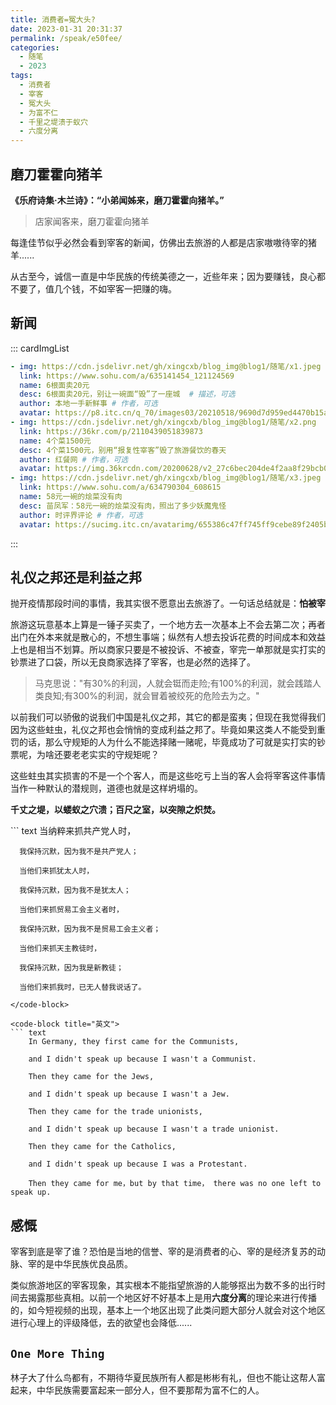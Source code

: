 ```yaml
---
title: 消费者=冤大头?
date: 2023-01-31 20:31:37
permalink: /speak/e50fee/
categories:
  - 随笔
  - 2023
tags:
  - 消费者
  - 宰客
  - 冤大头
  - 为富不仁
  - 千里之堤溃于蚁穴
  - 六度分离
---
```


## 磨刀霍霍向猪羊

**《乐府诗集·木兰诗》：“小弟闻姊来，磨刀霍霍向猪羊。”**

> 店家闻客来，磨刀霍霍向猪羊

每逢佳节似乎必然会看到宰客的新闻，仿佛出去旅游的人都是店家嗷嗷待宰的猪羊......

<InArticleAdsense
    data-ad-client="ca-pub-1725717718088510"
    data-ad-slot="4281148213">
</InArticleAdsense>

从古至今，诚信一直是中华民族的传统美德之一，近些年来；因为要赚钱，良心都不要了，值几个钱，不如宰客一把赚的嗨。

<!-- more -->

## 新闻

::: cardImgList
```yaml
- img: https://cdn.jsdelivr.net/gh/xingcxb/blog_img@blog1/随笔/x1.jpeg
  link: https://www.sohu.com/a/635141454_121124569
  name: 6根面卖20元
  desc: 6根面卖20元，别让一碗面“毁”了一座城  # 描述，可选
  author: 本地一手新鲜事 # 作者，可选
  avatar: https://p8.itc.cn/q_70/images03/20210518/9690d7d959ed4470b15ad77da0487e0c.jpeg # 头像，可选
- img: https://cdn.jsdelivr.net/gh/xingcxb/blog_img@blog1/随笔/x2.png
  link: https://36kr.com/p/2110439051839873
  name: 4个菜1500元
  desc: 4个菜1500元，别用“报复性宰客”毁了旅游餐饮的春天
  author: 红餐网 # 作者，可选
  avatar: https://img.36krcdn.com/20200628/v2_27c6bec204de4f2aa8f29bcb009996a2_img_000 # 头像，可选
- img: https://cdn.jsdelivr.net/gh/xingcxb/blog_img@blog1/随笔/x3.jpeg
  link: https://www.sohu.com/a/634790304_608615
  name: 58元一碗的烩菜没有肉
  desc: 苗凤军：58元一碗的烩菜没有肉，照出了多少妖魔鬼怪 
  author: 时评界评论 # 作者，可选
  avatar: https://sucimg.itc.cn/avatarimg/655386c47ff745ff9cebe89f2405bd0d_1492069297631 # 头像，可选
```
:::

## 礼仪之邦还是利益之邦

抛开疫情那段时间的事情，我其实很不愿意出去旅游了。一句话总结就是：**怕被宰**

旅游这玩意基本上算是一锤子买卖了，一个地方去一次基本上不会去第二次；再者出门在外本来就是散心的，不想生事端；纵然有人想去投诉花费的时间成本和效益上也是相当不划算。所以商家只要是不被投诉、不被查，宰完一单那就是实打实的钞票进了口袋，所以无良商家选择了宰客，也是必然的选择了。

> 马克思说："有30%的利润，人就会铤而走险;有100%的利润，就会践踏人类良知;有300%的利润，就会冒着被绞死的危险去为之。"

以前我们可以骄傲的说我们中国是礼仪之邦，其它的都是蛮夷；但现在我觉得我们因为这些蛀虫，礼仪之邦也会悄悄的变成利益之邦了。毕竟如果这类人不能受到重罚的话，那么守规矩的人为什么不能选择赌一赌呢，毕竟成功了可就是实打实的钞票呢，为啥还要老老实实的守规矩呢？

这些蛀虫其实损害的不是一个个客人，而是这些吃亏上当的客人会将宰客这件事情当作一种默认的潜规则，道德也就是这样坍塌的。

**千丈之堤，以蝼蚁之穴溃；百尺之室，以突隙之炽焚。**

<code-group>
  <code-block title="中文" active>
  ``` text
      当纳粹来抓共产党人时，
      
      我保持沉默，因为我不是共产党人；

      当他们来抓犹太人时，
      
      我保持沉默，因为我不是犹太人；

      当他们来抓贸易工会主义者时，
      
      我保持沉默，因为我不是贸易工会主义者；

      当他们来抓天主教徒时，
      
      我保持沉默，因为我是新教徒；
      
      当他们来抓我时，已无人替我说话了。
  ```
  </code-block>

  <code-block title="英文">
  ``` text
      In Germany, they first came for the Communists,

      and I didn't speak up because I wasn't a Communist. 

      Then they came for the Jews,

      and I didn't speak up because I wasn't a Jew.

      Then they came for the trade unionists,

      and I didn't speak up because I wasn't a trade unionist. 

      Then they came for the Catholics, 

      and I didn't speak up because I was a Protestant.

      Then they came for me，but by that time， there was no one left to speak up. 
  ```
  </code-block>
</code-group>

## 感慨

宰客到底是宰了谁？恐怕是当地的信誉、宰的是消费者的心、宰的是经济复苏的动脉、宰的是中华民族优良品质。

类似旅游地区的宰客现象，其实根本不能指望旅游的人能够抠出为数不多的出行时间去揭露那些真相。以前一个地区好不好基本上是用**六度分离**的理论来进行传播的，如今短视频的出现，基本上一个地区出现了此类问题大部分人就会对这个地区进行心理上的评级降低，去的欲望也会降低......

## `One More Thing`

林子大了什么鸟都有，不期待华夏民族所有人都是彬彬有礼，但也不能让这帮人富起来，中华民族需要富起来一部分人，但不要那帮为富不仁的人。
